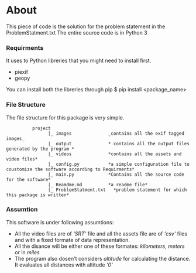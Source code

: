 # About

This piece of code is the solution for the problem statement in the ProblemStatment.txt
The entire source code is in Python 3

### Requirments

It uses to Python libreries that you might need to install first.
- piexif
- geopy

You can install both the libreries through pip
  $ pip install <package_name>

### File Structure

The file structure for this package is very simple.

              project
                    |_ images              _contains all the exif tagged images_
                    |_ output              * contains all the output files generated by the program *      
                    |_ videos              *contains all the assets and video files*
                    |_ config.py           *a simple configuration file to coustomize the software according to Requirments*
                    |_ main.py             *Contains all the source code for the software*
                    |_ Reamdme.md          *a readme file*
                    |_ ProblemStatment.txt   *problem statement for which this package is written*

### Assumtion

This software is under following assumtions:
- All the video files are of *'SRT'* file and all the assets file are of *'csv'* files and with a fixed formate of data representation.
- All the disance will be either one of these formates: *kilometers*, *meters* or in *miles*
- The program also dosen't considers *altitude* for calculating the distance. It evaluates all distances with altitude *'0'*
